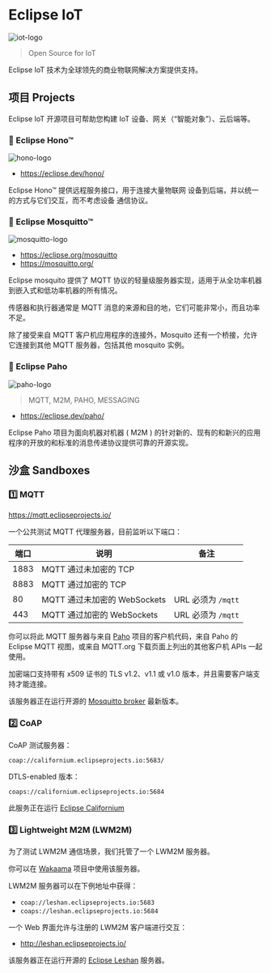 # Eclipse IoT

![iot-logo](https://iot.eclipse.org/assets/images/iot_logo.svg)

> Open Source for IoT

Eclipse IoT 技术为全球领先的商业物联网解决方案提供支持。

## 项目 Projects

Eclipse IoT 开源项目可帮助您构建 IoT 设备、网关（“智能对象”）、云后端等。

### 📜 Eclipse Hono™

![hono-logo](https://projects.eclipse.org/sites/default/files/HONO-Logo_Bild-Wort_quadrat-w-200x180px.png)

- <https://eclipse.dev/hono/>

Eclipse Hono™ 提供远程服务接口，用于连接大量物联网 设备到后端，并以统一的方式与它们交互，而不考虑设备 通信协议。

### 📜 Eclipse Mosquitto™

![mosquitto-logo](https://projects.eclipse.org/sites/default/files/mosquitto-200px.png)

- <https://eclipse.org/mosquitto>
- <https://mosquitto.org/>

Eclipse mosquito 提供了 MQTT 协议的轻量级服务器实现，适用于从全功率机器到嵌入式和低功率机器的所有情况。

传感器和执行器通常是 MQTT 消息的来源和目的地，它们可能非常小，而且功率不足。

除了接受来自 MQTT 客户机应用程序的连接外，Mosquito 还有一个桥接，允许它连接到其他 MQTT 服务器，包括其他 mosquito 实例。

### 📜 Eclipse Paho

![paho-logo](https://projects.eclipse.org/sites/default/files/paho-logo-200.png)

> MQTT, M2M, PAHO, MESSAGING

- <https://eclipse.dev/paho/>

Eclipse Paho 项目为面向机器对机器 ( M2M ) 的针对新的、现有的和新兴的应用程序的开放的和标准的消息传递协议提供可靠的开源实现。

## 沙盒 Sandboxes

### 1️⃣ MQTT

<https://mqtt.eclipseprojects.io/>

一个公共测试 MQTT 代理服务器，目前监听以下端口：

| 端口 | 说明                         | 备注               |
| ---- | ---------------------------- | ------------------ |
| 1883 | MQTT 通过未加密的 TCP        |
| 8883 | MQTT 通过加密的 TCP          |
| 80   | MQTT 通过未加密的 WebSockets | URL 必须为 `/mqtt` |
| 443  | MQTT 通过加密的 WebSockets   | URL 必须为 `/mqtt` |

你可以将此 MQTT 服务器与来自 [Paho] 项目的客户机代码，来自 Paho 的 Eclipse MQTT 视图，或来自 MQTT.org 下载页面上列出的其他客户机 APIs 一起使用。

加密端口支持带有 x509 证书的 TLS v1.2、v1.1 或 v1.0 版本，并且需要客户端支持才能连接。

该服务器正在运行开源的 [Mosquitto broker](http://mosquitto.org/) 最新版本。

[Paho]: https://eclipse.org/paho/

### 2️⃣ CoAP

CoAP 测试服务器：

```
coap://californium.eclipseprojects.io:5683/
```

DTLS-enabled 版本：

```
coaps://californium.eclipseprojects.io:5684
```

此服务正在运行 [Eclipse Californium](https://eclipse.dev/californium/)

### 3️⃣ Lightweight M2M (LWM2M)

为了测试 LWM2M 通信场景，我们托管了一个 LWM2M 服务器。

你可以在 [Wakaama](https://eclipse.dev/wakaama/) 项目中使用该服务器。

LWM2M 服务器可以在下例地址中获得：

- `coap://leshan.eclipseprojects.io:5683`
- `coaps://leshan.eclipseprojects.io:5684`

一个 Web 界面允许与注册的 LWM2M 客户端进行交互：

- <http://leshan.eclipseprojects.io/>

该服务器正在运行开源的 [Eclipse Leshan](https://eclipse.dev/leshan/) 服务器。
